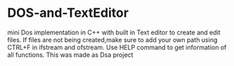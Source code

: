 # DOS-and-TextEditor
mini Dos implementation in C++ with built in Text editor to create and edit files.
If files are not being created,make sure to add your own path using CTRL+F in ifstream and ofstream.
Use HELP command to get information of all functions.
This was made as Dsa project
